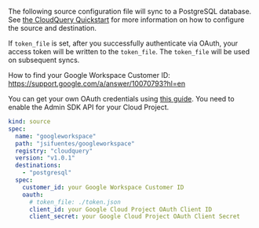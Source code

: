 The following source configuration file will sync to a PostgreSQL database. See [the CloudQuery Quickstart](https://www.cloudquery.io/docs/quickstart) for more information on how to configure the source and destination.

If `token_file` is set, after you successfully authenticate via OAuth, your access token will be written to the `token_file`. The `token_file` will be used on subsequent syncs.

How to find your Google Workspace Customer ID: https://support.google.com/a/answer/10070793?hl=en

You can get your own OAuth credentials using [this guide](https://developers.google.com/identity/protocols/oauth2#1.-obtain-oauth-2.0-credentials-from-the-dynamic_data.setvar.console_name-.). You need to enable the Admin SDK API for your Cloud Project.

```yaml
kind: source
spec:
  name: "googleworkspace"
  path: "jsifuentes/googleworkspace"
  registry: "cloudquery"
  version: "v1.0.1"
  destinations:
    - "postgresql"
  spec:
    customer_id: your Google Workspace Customer ID
    oauth:
      # token_file: ./token.json
      client_id: your Google Cloud Project OAuth Client ID
      client_secret: your Google Cloud Project OAuth Client Secret
```

